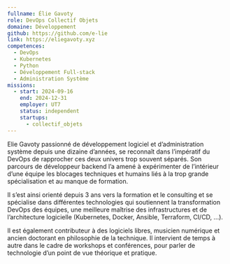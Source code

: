```yaml
---
fullname: Élie Gavoty
role: DevOps Collectif Objets
domaine: Développement
github: https://github.com/e-lie
link: https://eliegavoty.xyz
competences:
  - DevOps
  - Kubernetes
  - Python
  - Développement Full-stack
  - Administration Système
missions:
  - start: 2024-09-16
    end: 2024-12-31
    employer: UT7
    status: independent
    startups:
      - collectif_objets
---
```

Elie Gavoty passionné de développement logiciel et d’administration système depuis une dizaine d’années, se reconnaît dans l’impératif du DevOps de rapprocher ces deux univers trop souvent séparés. Son parcours de développeur backend l’a amené à expérimenter de l’intérieur d’une équipe les blocages techniques et humains liés à la trop grande spécialisation et au manque de formation.

Il s’est ainsi orienté depuis 3 ans vers la formation et le consulting et se spécialise dans différentes technologies qui soutiennent la transformation DevOps des équipes, une meilleure maîtrise des infrastructures et de l’architecture logicielle (Kubernetes, Docker, Ansible, Terraform, CI/CD, ...).

Il est également contributeur à des logiciels libres, musicien numérique et ancien doctorant en philosophie de la technique. Il intervient de temps à autre dans le cadre de workshops et conférences, pour parler de technologie d’un point de vue théorique et pratique.
